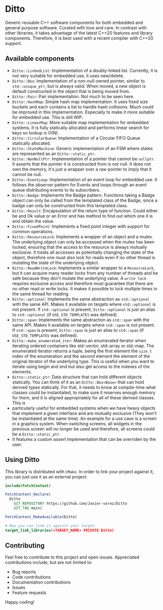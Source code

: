 # Ditto

Generic reusable C++ software components for both embedded and general purpose software. Curated 
with love and care. In contrast with other libraries, it takes advantage of the latest C++20 
features and library components. Therefore, it is best used with a recent compiler with C++20 
support.

## Available components

  * `Ditto::LinkedList`: Implementation of a doubly-linked list. Currently, it is not very suitable 
    for embedded use, it uses new/delete.
  * `Ditto::Box`: Implementation of a non-null owned pointer, similar to `std::unique_ptr`, but is 
    always valid. When moved, a new object is default constructed in the object that is being 
    moved from.
  * `Ditto::Pair`: Pair implementation. Not much to be seen here.
  * `Ditto::HashMap`: Simple hash map implementation. It uses fixed size buckets and each contains 
    a list to handle hash collisions. Much could be improved in this implementation. Especially to 
    make it more suitable for embedded use. This is still WIP.
  * `Ditto::LinearMap`: More suitable map implementation for embedded systems. It is fully 
    statically allocated and performs linear search for keys so lookup is O(N).
  * `Ditto::CircularQueue`: Implementation of a Circular FIFO Queue statically allocated.
  * `Ditto::StateMachine`: Generic implementation of an FSM where states are represented as an
    `Ditto::static_ptr`.
  * `Ditto::NonNullPtr`: Implementation of a pointer that cannot be `nullptr`. It asserts that the 
    pointer it is constructed from is not null. It does not own the memory, it's just a wrapper over 
    a raw pointer to imply that it cannot be null.
  * `Ditto::EventLoop`: Implementation of an event loop for embedded use. It follows the observer 
    pattern for Events and loops through an event queue distributing events to its subscribers.
  * `Ditto::Badge`: Implements the Badge pattern. Functions taking a Badge object can only be called 
    from the templated class of the Badge, since a badge can only be constructed from this templated 
    class.
  * `Ditto::Result`: Encapsulation of the return type of function. Could either be and Ok value or 
    an Error and has method to find out which one it is and obtain the value.
  * `Ditto::FixedPoint`: Implements a fixed point integer with support for common operations.
  * `Ditto::ResourceLock`: Implements a wrapper of an object and a mutex. The underlying object can 
    only be accessed when the mutex has been locked, ensuring that the access to the resource is 
    always mutually exclusive. It treats all accesses as potentially changing the state of the 
    object, therefore one must also lock for reads even if no other thread is mutating the state of 
    the underlying object.
  * `Ditto::ReadWriteLock`: Implements a similar wrapper to a `ResourceLock`, but it can acquire 
    many reader locks from any number of threads and be safe because they don't mutate the 
    underlying value. A `write lock` requires exclusive access and therefore must guarantee that 
    there are no other read or write locks. It makes it possible to lock multiple times in the same 
    thread for reading.
  * `Ditto::optional`: Implements the same abstraction as `std::optional` with the same API. Makes 
    it available on targets where `std::optional` is not present. If `std::optional` is present, 
    `Ditto::optional` is just an alias to `std::optional` (if `USE_STD_TEMPLATES` was defined).
  * `Ditto::span`: Implements the same abstraction as `std::span` with the same API. Makes it 
    available on targets where `std::span` is not present. If `std::span` is present, `Ditto::span` 
    is just an alias to `std::span` (if `USE_STD_TEMPLATES` was defined).
  * `Ditto::make_enumerated_iter`: Makes an enumerated iterator when iterating ordered containers 
    like std::vector, std::array or std::map. The enumerated iterator returns a tuple, being the 
    first element the `size_t` index of the enumeration and the second element the element of the 
    original iterator of the underlying type. This is useful when you want to iterate using begin 
    and end but also get access to the indexes of the elements.
  * `Ditto::static_ptr`: Data structure that can hold different objects statically. You can think of 
    it as an `Ditto::Box<Base>` that can hold derived types statically. For that, it needs to know 
    at compile-time what classes could be instantiated, to make sure it reserves enough memory 
    for them, and it is aligned appropriately for all of these derived classes. This is 
  * particularly 
    useful for embedded systems when we have heavy objects that implement a given interface and are 
    mutually exclusive (They won't be instantiated at the same time). An example for a use case is a 
    screen in a graphics system. When switching screens, all widgets in the previous screen will no 
    longer be used and therefore, all screens could be a `Ditto::static_ptr`.
  * It features a custom assert implementation that can be overriden by the user.


## Using Ditto

This library is distributed with `CMake`. In order to link your project against it, you can just 
use it as an external project:

```CMake
include(FetchContent)

FetchContent_Declare(
  Ditto
    GIT_REPOSITORY https://github.com/Javier-varez/Ditto
    GIT_TAG main)

FetchContent_MakeAvailable(Ditto)

# Now you can link it against your target:
target_link_libraries(<TARGET_NAME> PRIVATE Ditto)
```

## Contributing

Feel free to contribute to this project and open issues. Appreciated contributions include, but are 
not limited to:
  * Bug reports
  * Code contributions
  * Documentation contributions
  * Issues
  * Feature requests

Happy coding!

